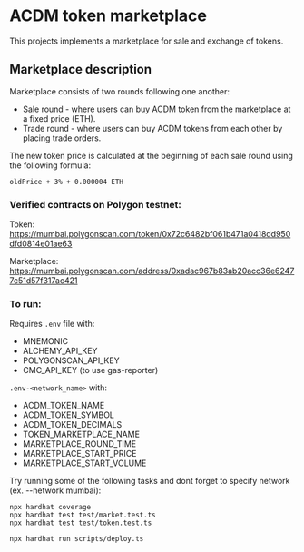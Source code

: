 # ACDM token marketplace

This projects implements a marketplace for sale and exchange of tokens.

## Marketplace description

Marketplace consists of two rounds following one another:
- Sale round - where users can buy ACDM token from the marketplace at a fixed price (ETH).
- Trade round - where users can buy ACDM tokens from each other by placing trade orders. 

The new token price is calculated at the beginning of each sale round using the following formula:

`oldPrice + 3% + 0.000004 ETH`


### Verified contracts on Polygon testnet:

Token: https://mumbai.polygonscan.com/token/0x72c6482bf061b471a0418dd950dfd0814e01ae63

Marketplace: https://mumbai.polygonscan.com/address/0xadac967b83ab20acc36e62477c51d57f317ac421

### To run:

Requires `.env` file with:
- MNEMONIC
- ALCHEMY_API_KEY
- POLYGONSCAN_API_KEY
- CMC_API_KEY (to use gas-reporter)

`.env-<network_name>` with:
- ACDM_TOKEN_NAME
- ACDM_TOKEN_SYMBOL
- ACDM_TOKEN_DECIMALS
- TOKEN_MARKETPLACE_NAME
- MARKETPLACE_ROUND_TIME
- MARKETPLACE_START_PRICE
- MARKETPLACE_START_VOLUME

Try running some of the following tasks and dont forget to specify network (ex. --network mumbai):

```shell
npx hardhat coverage
npx hardhat test test/market.test.ts
npx hardhat test test/token.test.ts

npx hardhat run scripts/deploy.ts

```